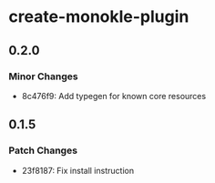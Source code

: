 # create-monokle-plugin

## 0.2.0

### Minor Changes

- 8c476f9: Add typegen for known core resources

## 0.1.5

### Patch Changes

- 23f8187: Fix install instruction
